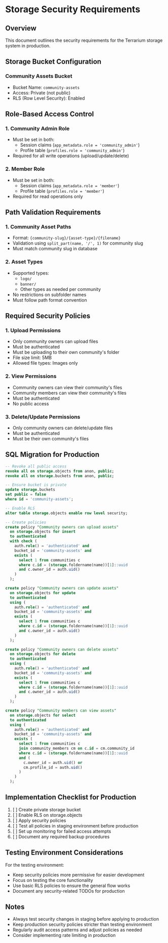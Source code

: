 # Storage Security Requirements

## Overview
This document outlines the security requirements for the Terrarium storage system in production.

## Storage Bucket Configuration

### Community Assets Bucket
- Bucket Name: `community-assets`
- Access: Private (not public)
- RLS (Row Level Security): Enabled

## Role-Based Access Control

### 1. Community Admin Role
- Must be set in both:
  - Session claims (`app_metadata.role = 'community_admin'`)
  - Profile table (`profiles.role = 'community_admin'`)
- Required for all write operations (upload/update/delete)

### 2. Member Role
- Must be set in both:
  - Session claims (`app_metadata.role = 'member'`)
  - Profile table (`profiles.role = 'member'`)
- Required for read operations only

## Path Validation Requirements

### 1. Community Asset Paths
- Format: `{community-slug}/{asset-type}/{filename}`
- Validation using `split_part(name, '/', 1)` for community slug
- Must match community slug in database

### 2. Asset Types
- Supported types:
  - `logo/`
  - `banner/`
  - Other types as needed per community
- No restrictions on subfolder names
- Must follow path format convention

## Required Security Policies

### 1. Upload Permissions
- Only community owners can upload files
- Must be authenticated
- Must be uploading to their own community's folder
- File size limit: 5MB
- Allowed file types: Images only

### 2. View Permissions
- Community owners can view their community's files
- Community members can view their community's files
- Must be authenticated
- No public access

### 3. Delete/Update Permissions
- Only community owners can delete/update files
- Must be authenticated
- Must be their own community's files

## SQL Migration for Production

```sql
-- Revoke all public access
revoke all on storage.objects from anon, public;
revoke all on storage.buckets from anon, public;

-- Ensure bucket is private
update storage.buckets
set public = false
where id = 'community-assets';

-- Enable RLS
alter table storage.objects enable row level security;

-- Create policies
create policy "Community owners can upload assets"
  on storage.objects for insert
  to authenticated
  with check (
    auth.role() = 'authenticated' and
    bucket_id = 'community-assets' and
    exists (
      select 1 from communities c
      where c.id = (storage.foldername(name))[1]::uuid
      and c.owner_id = auth.uid()
    )
  );

create policy "Community owners can update assets"
  on storage.objects for update
  to authenticated
  using (
    auth.role() = 'authenticated' and
    bucket_id = 'community-assets' and
    exists (
      select 1 from communities c
      where c.id = (storage.foldername(name))[1]::uuid
      and c.owner_id = auth.uid()
    )
  );

create policy "Community owners can delete assets"
  on storage.objects for delete
  to authenticated
  using (
    auth.role() = 'authenticated' and
    bucket_id = 'community-assets' and
    exists (
      select 1 from communities c
      where c.id = (storage.foldername(name))[1]::uuid
      and c.owner_id = auth.uid()
    )
  );

create policy "Community members can view assets"
  on storage.objects for select
  to authenticated
  using (
    auth.role() = 'authenticated' and
    bucket_id = 'community-assets' and
    exists (
      select 1 from communities c
      join community_members cm on c.id = cm.community_id
      where c.id = (storage.foldername(name))[1]::uuid
      and (
        c.owner_id = auth.uid() or
        cm.profile_id = auth.uid()
      )
    )
  );
```

## Implementation Checklist for Production

1. [ ] Create private storage bucket
2. [ ] Enable RLS on storage.objects
3. [ ] Apply security policies
4. [ ] Test all policies in staging environment before production
5. [ ] Set up monitoring for failed access attempts
6. [ ] Document any required backup procedures

## Testing Environment Considerations

For the testing environment:
- Keep security policies more permissive for easier development
- Focus on testing the core functionality
- Use basic RLS policies to ensure the general flow works
- Document any security-related TODOs for production

## Notes

- Always test security changes in staging before applying to production
- Keep production security policies stricter than testing environment
- Regularly audit access patterns and adjust policies as needed
- Consider implementing rate limiting in production
